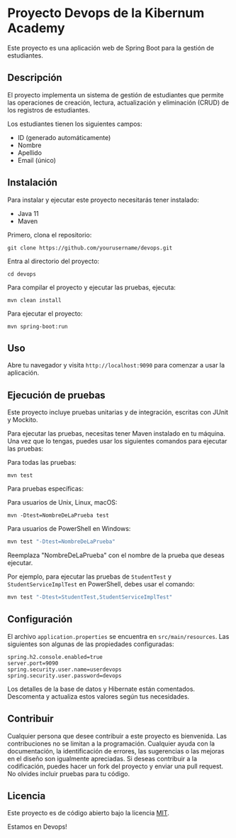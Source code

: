 
# Proyecto Devops de la Kibernum Academy

Este proyecto es una aplicación web de Spring Boot para la gestión de estudiantes.

## Descripción

El proyecto implementa un sistema de gestión de estudiantes que permite las operaciones de creación, lectura, actualización y eliminación (CRUD) de los registros de estudiantes. 

Los estudiantes tienen los siguientes campos:

- ID (generado automáticamente)
- Nombre
- Apellido
- Email (único)

## Instalación

Para instalar y ejecutar este proyecto necesitarás tener instalado:

- Java 11
- Maven

Primero, clona el repositorio:

```
git clone https://github.com/yourusername/devops.git
```

Entra al directorio del proyecto:

```
cd devops
```

Para compilar el proyecto y ejecutar las pruebas, ejecuta:

```
mvn clean install
```

Para ejecutar el proyecto:

```
mvn spring-boot:run
```

## Uso

Abre tu navegador y visita `http://localhost:9090` para comenzar a usar la aplicación.


## Ejecución de pruebas

Este proyecto incluye pruebas unitarias y de integración, escritas con JUnit y Mockito.

Para ejecutar las pruebas, necesitas tener Maven instalado en tu máquina. Una vez que lo tengas, puedes usar los siguientes comandos para ejecutar las pruebas:

Para todas las pruebas:

```
mvn test
```

Para pruebas específicas:

Para usuarios de Unix, Linux, macOS:

```
mvn -Dtest=NombreDeLaPrueba test
```

Para usuarios de PowerShell en Windows:

```powershell
mvn test "-Dtest=NombreDeLaPrueba"
```

Reemplaza "NombreDeLaPrueba" con el nombre de la prueba que deseas ejecutar.

Por ejemplo, para ejecutar las pruebas de `StudentTest` y `StudentServiceImplTest` en PowerShell, debes usar el comando:

```powershell
mvn test "-Dtest=StudentTest,StudentServiceImplTest"
```


## Configuración

El archivo `application.properties` se encuentra en `src/main/resources`. Las siguientes son algunas de las propiedades configuradas:

```properties
spring.h2.console.enabled=true
server.port=9090
spring.security.user.name=userdevops
spring.security.user.password=devops
```

Los detalles de la base de datos y Hibernate están comentados. Descomenta y actualiza estos valores según tus necesidades.


## Contribuir

Cualquier persona que desee contribuir a este proyecto es bienvenida. Las contribuciones no se limitan a la programación. Cualquier ayuda con la documentación, la identificación de errores, las sugerencias o las mejoras en el diseño son igualmente apreciadas. Si deseas contribuir a la codificación, puedes hacer un fork del proyecto y enviar una pull request. No olvides incluir pruebas para tu código.


## Licencia

Este proyecto es de código abierto bajo la licencia [MIT](https://opensource.org/licenses/MIT).

Estamos en Devops!
